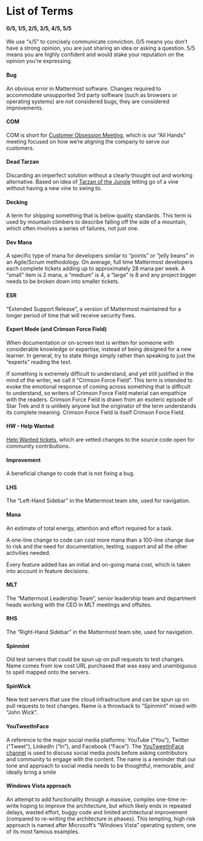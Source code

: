 # List of Terms

#### **0/5, 1/5, 2/5, 3/5, 4/5, 5/5**

We use “x/5” to concisely communicate conviction. 0/5 means you don’t have a strong opinion, you are just sharing an idea or asking a question. 5/5 means you are highly confident and would stake your reputation on the opinion you’re expressing.

#### **Bug**

An obvious error in Mattermost software. Changes required to accommodate unsupported 3rd party software \(such as browsers or operating systems\) are not considered bugs, they are considered improvements.

#### **COM**

COM is short for [Customer Obsession Meeting](https://docs.mattermost.com/process/training.html?#customer-obsession-all-hands-meeting), which is our “All Hands” meeting focused on how we’re aligning the company to serve our customers.

#### **Dead Tarzan**

Discarding an imperfect solution without a clearly thought out and working alternative. Based on idea of [Tarzan of the Jungle](https://en.wikipedia.org/wiki/Tarzan) letting go of a vine without having a new vine to swing to.

#### **Decking**

A term for shipping something that is below quality standards. This term is used by mountain climbers to describe falling off the side of a mountain, which often involves a series of failures, not just one.

#### **Dev Mana**

A specific type of mana for developers similar to “points” or “jelly beans” in an Agile/Scrum methodology. On average, full time Mattermost developers each complete tickets adding up to approximately 28 mana per week. A “small” item is 2 mana, a “medium” is 4, a “large” is 8 and any project bigger needs to be broken down into smaller tickets.

#### **ESR**

“Extended Support Release”, a version of Mattermost maintained for a longer period of time that will receive security fixes.

#### **Expert Mode \(and Crimson Force Field\)**

When documentation or on-screen text is written for someone with considerable knowledge or expertise, instead of being designed for a new learner. In general, try to state things simply rather than speaking to just the “experts” reading the text.

If something is extremely difficult to understand, and yet still justified in the mind of the writer, we call it “Crimson Force Field”. This term is intended to evoke the emotional response of coming across something that is difficult to understand, so writers of Crimson Force Field material can empathize with the readers. Crimson Force Field is drawn from an esoteric episode of Star Trek and it is unlikely anyone but the originator of the term understands its complete meaning. Crimson Force Field is itself Crimson Force Field.

#### **HW - Help Wanted**

[Help Wanted tickets](http://docs.mattermost.com/process/help-wanted.html), which are vetted changes to the source code open for community contributions.

#### **Improvement**

A beneficial change to code that is not fixing a bug.

#### **LHS**

The “Left-Hand Sidebar” in the Mattermost team site, used for navigation.

#### **Mana**

An estimate of total energy, attention and effort required for a task.

A one-line change to code can cost more mana than a 100-line change due to risk and the need for documentation, testing, support and all the other activities needed.

Every feature added has an initial and on-going mana cost, which is taken into account in feature decisions.

#### **MLT**

The “Mattermost Leadership Team”, senior leadership team and department heads working with the CEO in MLT meetings and offsites. 

#### **RHS**

The “Right-Hand Sidebar” in the Mattermost team site, used for navigation.

#### **Spinmint**

Old test servers that could be spun up on pull requests to test changes. Name comes from low cost URL purchased that was easy and unambiguous to spell mapped onto the servers. 

#### **SpinWick**

New test servers that use the cloud infrastructure and can be spun up on pull requests to test changes. Name is a throwback to “Spinmint” mixed with “John Wick”.

#### **YouTweetInFace**

A reference to the major social media platforms: YouTube \(“You”\), Twitter \(“Tweet”\), LinkedIn \(“In”\), and Facebook \(“Face”\). The [YouTweetInFace channel](https://community.mattermost.com/private-core/channels/pre-tweet) is used to discuss social media posts before asking contributors and community to engage with the content. The name is a reminder that our tone and approach to social media needs to be thoughtful, memorable, and ideally bring a smile 

#### **Windows Vista approach**

An attempt to add functionality through a massive, complex one-time re-write hoping to improve the architecture, but which likely ends in repeated delays, wasted effort, buggy code and limited architectural improvement \(compared to re-writing the architecture in phases\). This tempting, high risk approach is named after Microsoft’s “Windows Vista” operating system, one of its most famous examples.

